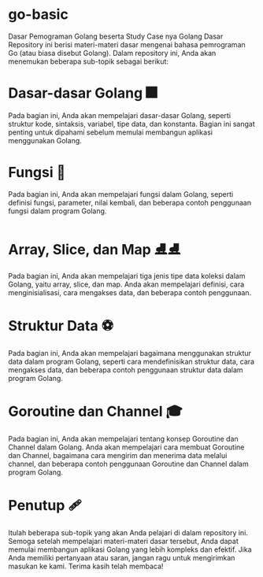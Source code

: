 # go-basic
Dasar Pemograman Golang beserta  Study Case nya
Golang Dasar
Repository ini berisi materi-materi dasar mengenai bahasa pemrograman Go (atau biasa disebut Golang). Dalam repository ini, Anda akan menemukan beberapa sub-topik sebagai berikut:


# Dasar-dasar Golang 🎆
Pada bagian ini, Anda akan mempelajari dasar-dasar Golang, seperti struktur kode, sintaksis, variabel, tipe data, dan konstanta. Bagian ini sangat penting untuk dipahami sebelum memulai membangun aplikasi menggunakan Golang.

# Fungsi 🎡
Pada bagian ini, Anda akan mempelajari fungsi dalam Golang, seperti definisi fungsi, parameter, nilai kembali, dan beberapa contoh penggunaan fungsi dalam program Golang.

# Array, Slice, dan Map ⛸⛸
Pada bagian ini, Anda akan mempelajari tiga jenis tipe data koleksi dalam Golang, yaitu array, slice, dan map. Anda akan mempelajari definisi, cara menginisialisasi, cara mengakses data, dan beberapa contoh penggunaan.

# Struktur Data ⚽
Pada bagian ini, Anda akan mempelajari bagaimana menggunakan struktur data dalam program Golang, seperti cara mendefinisikan struktur data, cara mengakses data, dan beberapa contoh penggunaan struktur data dalam program Golang.

# Goroutine dan Channel 🎓
Pada bagian ini, Anda akan mempelajari tentang konsep Goroutine dan Channel dalam Golang. Anda akan mempelajari cara membuat Goroutine dan Channel, bagaimana cara mengirim dan menerima data melalui channel, dan beberapa contoh penggunaan Goroutine dan Channel dalam program Golang.

# Penutup 🩹
Itulah beberapa sub-topik yang akan Anda pelajari di dalam repository ini. Semoga setelah mempelajari materi-materi dasar tersebut, Anda dapat memulai membangun aplikasi Golang yang lebih kompleks dan efektif. Jika Anda memiliki pertanyaan atau saran, jangan ragu untuk mengirimkan masukan ke kami. Terima kasih telah membaca!
